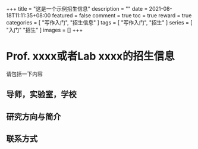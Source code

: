 +++
title = "这是一个示例招生信息"
description = ""
date = 2021-08-18T11:11:35+08:00
featured = false
comment = true
toc = true
reward = true
categories = [
  "写作入门",
  "招生信息"
]
tags = [
  "写作入门",
  "招生"
]
series = [
  "入门"
  "招生"
]
images = []
+++

<!--more-->

# Prof. xxxx或者Lab xxxx的招生信息

请包括一下内容

## 导师，实验室，学校

## 研究方向与简介

## 联系方式
